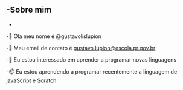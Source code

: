 -Sobre mim
- 
-  
-👋 Óla meu nome é @gustavolislupion

-👀 Meu email de contato é gustavo.lupion@escola.pr.gov.br

-🌱 Eu estou interessado em aprender a programar novas linguagens

-📫 Eu estou aprendendo a programar recentemente a linguagem de javaScript e Scratch

<!---
gustavolislupion/gustavolislupion is a ✨ special ✨ repository because its `README.md` (this file) appears on your GitHub profile.
You can click the Preview link to take a look at your changes.
--->
